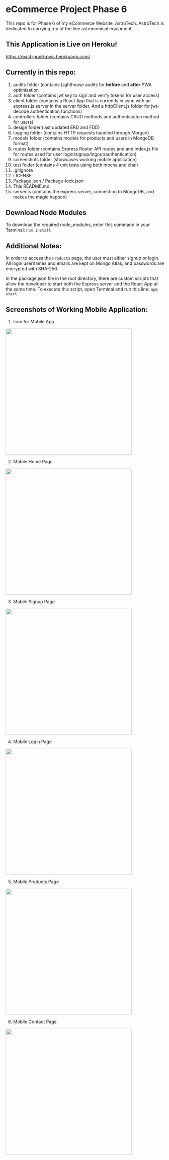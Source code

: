 # eCommerce Project Phase 6
This repo is for Phase 6 of my eCommerce Website, AstroTech.
AstroTech is dedicated to carrying top of the line astronomical equipment.

## This Application is Live on Heroku!
https://react-proj6-pwa.herokuapp.com/

## Currently in this repo:
1. audits folder (contains Lighthouse audits for **before** and **after** PWA optimization
1. auth folder (contains jwt key to sign and verify tokens for user access)
1. client folder (contains a React App that is currently in sync with an express.js server in the server folder. And a httpClient.js folder for jwt-decode authentication functions)
1. controllers folder (contains CRUD methods and authentication method for users)
1. design folder (last updated ERD and FDD)
1. logging folder (contains HTTP requests handled through Morgan)
1. models folder (contains models for products and users in MongoDB format)
1. routes folder (contains Express Router API routes and and index.js file for routes used for user login/signup/logout/authentication)
1. screenshots folder (showcases working mobile application)
1. test folder (contains 4 unit tests using both mocha and chai)
1. .gitignore
1. LICENSE
1. Package.json / Package-lock.json
1. This README.md
1. server.js (contains the express server, connection to MongoDB, and makes the magic happen)

## Download Node Modules
To download the required node_modules, enter this command in your Terminal:
    ```
    npm install
    ```

## Additional Notes:
In order to access the `Products` page, the user must either signup or login. All login usernames and emails are kept on Mongo Atlas, and passwords are encrypted with SHA-256.

In the package.json file in the root directory, there are custom scripts that allow the developer to start both the Express server and the React App at the same time. To execute this script, open Terminal and run this line:
    ```
    npm start
    ```

## Screenshots of Working Mobile Application:

1. Icon for Mobile App
<img src="/screenshots/MobileApplicationIcon.png" width="400">

2. Mobile Home Page
<img src="/screenshots/MobileHomePage.png" width="400">

3. Mobile Signup Page
<img src="/screenshots/MobileSignupPage.png" width="400">

4. Mobile Login Page
<img src="/screenshots/MobileLoginPage.png" width="400">

5. Mobile Products Page
<img src="/screenshots/MobileProductsPage.png" width="400">

6. Mobile Contact Page
<img src="/screenshots/MobileContactPage.png" width="400">
